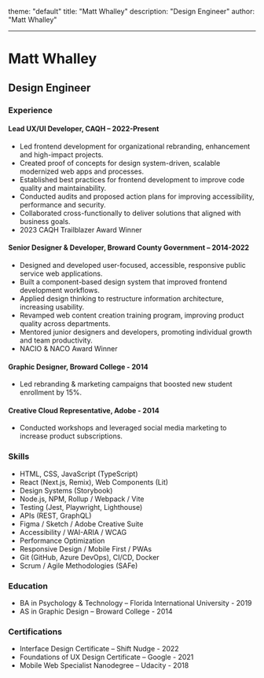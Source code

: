 theme: "default"
title: "Matt Whalley"
description: "Design Engineer"
author: "Matt Whalley"

---

# Matt Whalley

## Design Engineer

### Experience

#### Lead UX/UI Developer, CAQH – 2022-Present

- Led frontend development for organizational rebranding, enhancement and high-impact projects.
- Created proof of concepts for design system-driven, scalable modernized web apps and processes.
- Established best practices for frontend development to improve code quality and maintainability.
- Conducted audits and proposed action plans for improving accessibility, performance and security.
- Collaborated cross-functionally to deliver solutions that aligned with business goals.
- 2023 CAQH Trailblazer Award Winner

#### Senior Designer & Developer, Broward County Government – 2014-2022

- Designed and developed user-focused, accessible, responsive public service web applications.
- Built a component-based design system that improved frontend development workflows.
- Applied design thinking to restructure information architecture, increasing usability.
- Revamped web content creation training program, improving product quality across departments.
- Mentored junior designers and developers, promoting individual growth and team productivity.
- NACIO & NACO Award Winner

#### Graphic Designer, Broward College - 2014

- Led rebranding & marketing campaigns that boosted new student enrollment by 15%.

#### Creative Cloud Representative, Adobe - 2014

- Conducted workshops and leveraged social media marketing to increase product subscriptions.

### Skills

- HTML, CSS, JavaScript (TypeScript)
- React (Next.js, Remix), Web Components (Lit)
- Design Systems (Storybook)
- Node.js, NPM, Rollup / Webpack / Vite
- Testing (Jest, Playwright, Lighthouse)
- APIs (REST, GraphQL)
- Figma / Sketch / Adobe Creative Suite
- Accessibility / WAI-ARIA / WCAG
- Performance Optimization
- Responsive Design / Mobile First / PWAs
- Git (GitHub, Azure DevOps), CI/CD, Docker
- Scrum / Agile Methodologies (SAFe)

### Education

- BA in Psychology & Technology – Florida International University - 2019
- AS in Graphic Design – Broward College - 2014

### Certifications

- Interface Design Certificate – Shift Nudge - 2022
- Foundations of UX Design Certificate – Google - 2021
- Mobile Web Specialist Nanodegree – Udacity - 2018
